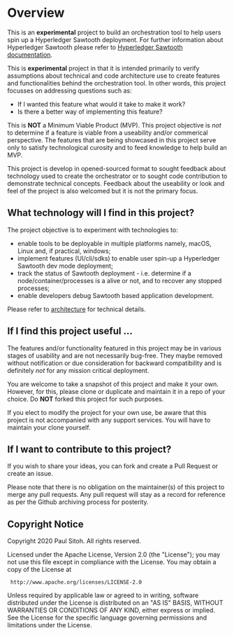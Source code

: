 # Overview

This is an **experimental**  project to build an orchestration tool to help users spin up a Hyperledger Sawtooth deployment. For further information about Hyperledger Sawtooth please refer to [Hyperledger Sawtooth documentation](https://sawtooth.hyperledger.org/docs/core/releases/latest/).

This is **experimental** project in that it is intended primarily to verify assumptions about technical and code architecture use to create features and functionalities behind the orchestration tool. In other words, this project focusses on addressing questions such as: 

* If I wanted this feature what would it take to make it work?
* Is there a better way of implementing this feature?

This is **NOT** a Minimum Viable Product (MVP). This project objective is *not* to determine if a feature is viable from a useability and/or commerical perspective. The features that are being showcased in this project serve only to satisfy technological curosity and to feed knowledge to help build an MVP.

This project is develop in opened-sourced format to sought feedback about technology used to create the orchestrator or to sought code contribution to demonstrate technical concepts. Feedback about the useability or look and feel of the project is also welcomed but it is not the primary focus.

## What technology will I find in this project?

The project objective is to experiment with technologies to:

* enable tools to be deployable in multiple platforms namely, macOS, Linux and, if practical, windows;
* implement features (UI/cli/sdks) to enable user spin-up a Hyperledger Sawtooth dev mode deployment;
* track the status of Sawtooth deployment - i.e. determine if a node/container/processes is a alive or not, and to recover any stopped processes;
* enable developers debug Sawtooth based application development.

Please refer to [architecture](./docs/Arch.md) for technical details.

## If I find this project useful ...

The features and/or functionality featured in this project may be in various stages of usability and are not necessarily bug-free. They maybe removed without notification or due consideration for backward compatibility and is definitely *not* for any mission critical deployment.

You are welcome to take a snapshot of this project and make it your own. However, for this, please clone or duplicate and maintain it in a repo of your choice. Do **NOT** forked this project for such purposes.

If you elect to modify the project for your own use, be aware that this project is not accompanied with any support services. You will have to maintain your clone yourself.

## If I want to contribute to this project?

If you wish to share your ideas, you can fork and create a Pull Request or create an issue.

Please note that there is no obligation on the maintainer(s) of this project to merge any pull requests. Any pull request will stay as a record for reference as per the Github archiving process for posterity.

## Copyright Notice

Copyright 2020 Paul Sitoh. All rights reserved.

Licensed under the Apache License, Version 2.0 (the "License");
you may not use this file except in compliance with the License.
You may obtain a copy of the License at

     http://www.apache.org/licenses/LICENSE-2.0

Unless required by applicable law or agreed to in writing, software
distributed under the License is distributed on an "AS IS" BASIS,
WITHOUT WARRANTIES OR CONDITIONS OF ANY KIND, either express or implied.
See the License for the specific language governing permissions and
limitations under the License.